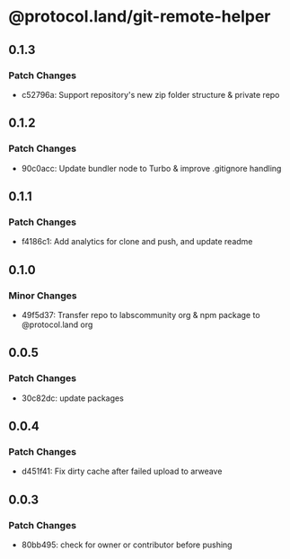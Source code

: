 # @protocol.land/git-remote-helper

## 0.1.3

### Patch Changes

-   c52796a: Support repository's new zip folder structure & private repo

## 0.1.2

### Patch Changes

-   90c0acc: Update bundler node to Turbo & improve .gitignore handling

## 0.1.1

### Patch Changes

-   f4186c1: Add analytics for clone and push, and update readme

## 0.1.0

### Minor Changes

-   49f5d37: Transfer repo to labscommunity org & npm package to @protocol.land org

## 0.0.5

### Patch Changes

-   30c82dc: update packages

## 0.0.4

### Patch Changes

-   d451f41: Fix dirty cache after failed upload to arweave

## 0.0.3

### Patch Changes

-   80bb495: check for owner or contributor before pushing
